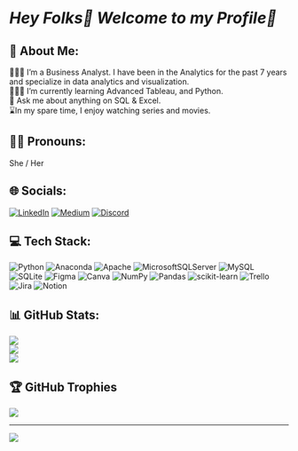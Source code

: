 # *Hey Folks👋 Welcome to my Profile🫡*

<!--
**TheDataGenie/TheDataGenie** is a ✨ _special_ ✨ repository because its `README.md` (this file) appears on your GitHub profile.

Here are some ideas to get you started:

- 🔭 I’m currently working on ...
- 🌱 I’m currently learning ...
- 👯 I’m looking to collaborate on ...
- 🤔 I’m looking for help with ...
- 💬 Ask me about ...
- 📫 How to reach me: ...
- 😄 Pronouns: ...
- ⚡ Fun fact: ...
-->

## 💫 About Me:
👩🏻‍💻 I’m a Business Analyst. I have been in the Analytics for the past 7 years and specialize in data analytics and visualization.<br> 👩🏻‍🏫 I’m currently learning Advanced Tableau, and Python.<br> 💬 Ask me about anything on SQL & Excel.<br>⌛In my spare time, I enjoy watching series and movies.

## 👧🏻 Pronouns:
She / Her

## 🌐 Socials:
[![LinkedIn](https://img.shields.io/badge/LinkedIn-%230077B5.svg?logo=linkedin&logoColor=white)](https://www.linkedin.com/in/heysomadey/) [![Medium](https://img.shields.io/badge/Medium-12100E?logo=medium&logoColor=white)](https://medium.com/@@deysoma94) [![Discord](https://img.shields.io/badge/Discord-%237289DA.svg?logo=discord&logoColor=white)](https://discord.gg/Tosd#1971) 

## 💻 Tech Stack:
![Python](https://img.shields.io/badge/python-3670A0?style=plastic&logo=python&logoColor=ffdd54) ![Anaconda](https://img.shields.io/badge/Anaconda-%2344A833.svg?style=plastic&logo=anaconda&logoColor=white) ![Apache](https://img.shields.io/badge/apache-%23D42029.svg?style=plastic&logo=apache&logoColor=white) ![MicrosoftSQLServer](https://img.shields.io/badge/Microsoft%20SQL%20Sever-CC2927?style=plastic&logo=microsoft%20sql%20server&logoColor=white) ![MySQL](https://img.shields.io/badge/mysql-%2300f.svg?style=plastic&logo=mysql&logoColor=white) ![SQLite](https://img.shields.io/badge/sqlite-%2307405e.svg?style=plastic&logo=sqlite&logoColor=white) 	![Figma](https://img.shields.io/badge/figma-%23F24E1E.svg?style=plastic&logo=figma&logoColor=white) ![Canva](https://img.shields.io/badge/Canva-%2300C4CC.svg?style=plastic&logo=Canva&logoColor=white) ![NumPy](https://img.shields.io/badge/numpy-%23013243.svg?style=plastic&logo=numpy&logoColor=white) ![Pandas](https://img.shields.io/badge/pandas-%23150458.svg?style=plastic&logo=pandas&logoColor=white) ![scikit-learn](https://img.shields.io/badge/scikit--learn-%23F7931E.svg?style=plastic&logo=scikit-learn&logoColor=white) ![Trello](https://img.shields.io/badge/Trello-%23026AA7.svg?style=plastic&logo=Trello&logoColor=white) ![Jira](https://img.shields.io/badge/jira-%230A0FFF.svg?style=plastic&logo=jira&logoColor=white) ![Notion](https://img.shields.io/badge/Notion-%23000000.svg?style=plastic&logo=notion&logoColor=white)
## 📊 GitHub Stats:
![](https://github-readme-stats.vercel.app/api?username=TheDataGenie&theme=midnight-purple&hide_border=false&include_all_commits=true&count_private=true)<br/>
![](https://github-readme-streak-stats.herokuapp.com/?user=TheDataGenie&theme=midnight-purple&hide_border=false)<br/>
![](https://github-readme-stats.vercel.app/api/top-langs/?username=TheDataGenie&theme=midnight-purple&hide_border=false&include_all_commits=true&count_private=true&layout=compact)

## 🏆 GitHub Trophies
![](https://github-profile-trophy.vercel.app/?username=TheDataGenie&theme=discord&no-frame=false&no-bg=false&margin-w=4)

---
[![](https://visitcount.itsvg.in/api?id=TheDataGenie&icon=0&color=8)](https://visitcount.itsvg.in)

<!-- Proudly created with GPRM ( https://gprm.itsvg.in ) -->
